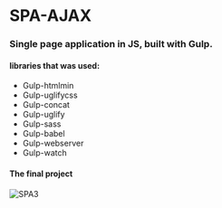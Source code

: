 # SPA-AJAX
### Single page application in JS, built with Gulp.

#### libraries that was used:
* Gulp-htmlmin
* Gulp-uglifycss
* Gulp-concat
* Gulp-uglify
* Gulp-sass
* Gulp-babel
* Gulp-webserver
* Gulp-watch

#### The final project

![SPA3](https://user-images.githubusercontent.com/68708850/88978958-0d1b2980-d297-11ea-8bb7-767d6c993fa6.gif)

